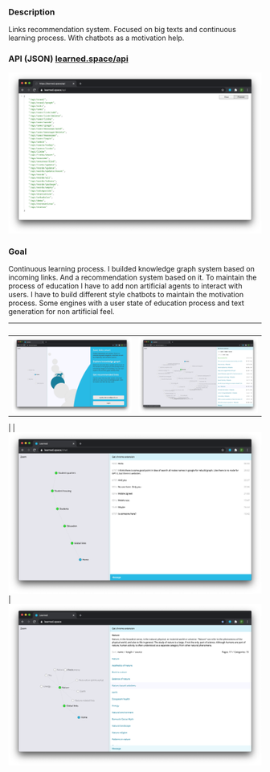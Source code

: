 ### Description
Links recommendation system. Focused on big texts and continuous learning process. With chatbots as a motivation help.

### API (JSON) [learned.space/api](https://learned.space/api)
![Login](./.screenshots/api.png)

### Goal
Continuous learning process. I builded knowledge graph system based on incoming links. And a recommendation system based on it. To maintain the process of education I have to add non artificial agents to interact with users. I have to build different style chatbots to maintain the motivation process. Some engines with a user state of education process and text generation for non artificial feel.

&nbsp; | &nbsp;
--- | ---
![Login](./.screenshots/login.png)|![Mine](./.screenshots/mine.png)
|
|
![Chat](./.screenshots/chat.png)|![Graph](./.screenshots/graph.png)
